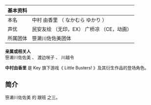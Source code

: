 |  **基本资料**  ||
|---|---|
|本名  |  中村 由香里  （  なかむら ゆかり  ）   |
|声优  |  民安友绘  （无印，EX）  广桥凉  （CE，动画）   |
|所属团体  |  笹濑川佐佐美团体   |
**亲属或相关人**  
笹濑川佐佐美  、  渡边咲子  、  川越令  
  
**中村由香里** 是  Key  旗下游戏《  Little Busters!  》及其衍生作品的登场角色。

##  简介

笹濑川佐佐美  的  跟班  之三。

  

